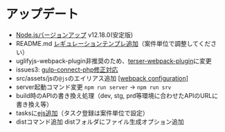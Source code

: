 
# アップデート
- <a href="https://nodejs.org/ja/">Node.jsバージョンアップ</a> v12.18.0(安定版)
- README.md <a href="https://github.com/1-10/web-starter-kit/tree/v2020#%E3%83%AC%E3%82%AE%E3%83%A5%E3%83%AC%E3%83%BC%E3%82%B7%E3%83%A7%E3%83%B3">レギュレーションテンプレ追加</a>（案件単位で調整してください）
- uglifyjs-webpack-plugin非推奨のため、<a href="https://webpack.js.org/plugins/terser-webpack-plugin/">terser-webpack-plugin</a>に変更
- issues3: <a href="https://github.com/1-10/web-starter-kit/issues/3">gulp-connect-php修正対応</a>
- src/assets/jsの`@js`のエイリアス追加 <a href="https://webpack.js.org/configuration/resolve/#resolvealias">[webpack configuration]</a>
- server起動コマンド変更 `npm run server` → `npm run srv`
- build時のAPIの書き換え処理（dev, stg, prd等環境に合わせたAPIのURLに書き換え等）
- tasksに<a href="https://github.com/1-10/web-starter-kit/blob/v2020/gulpfile.babel.js/tasks/ejs.js">ejs追加</a>（タスク登録は案件単位で設定）
- distコマンド追加 distフォルダにファイル生成オプション追加

